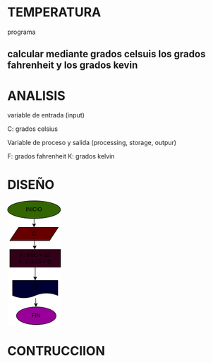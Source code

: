 # TEMPERATURA
programa 

## calcular mediante grados celsuis los grados fahrenheit y los grados kevin 

# ANALISIS

variable de entrada (input)

C: grados celsius

Variable de proceso y salida 
(processing, storage, outpur)

F: grados fahrenheit 
K: grados kelvin

# DISEÑO

![Diagrama de flujo](diagrama.png "diagrama de flujo")

# CONTRUCCIION 

